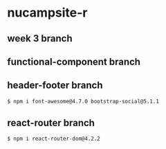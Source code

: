 # nucampsite-r

## week 3 branch

## functional-component branch

## header-footer branch

```bash
$ npm i font-awesome@4.7.0 bootstrap-social@5.1.1
```

## react-router branch

```bash
$ npm i react-router-dom@4.2.2
```
